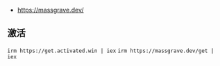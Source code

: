 - https://massgrave.dev/

## 激活

`irm https://get.activated.win | iex`
`irm https://massgrave.dev/get | iex`
